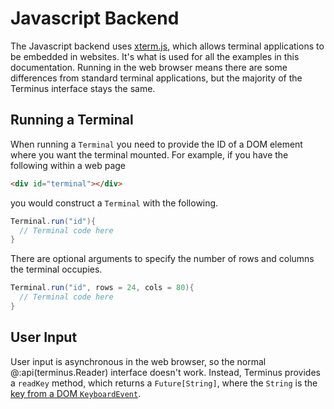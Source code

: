 # Javascript Backend

The Javascript backend uses [xterm.js], which allows terminal applications to be embedded in websites. It's what is used for all the examples in this documentation. Running in the web browser means there are some differences from standard terminal applications, but the majority of the Terminus interface stays the same.


## Running a Terminal

When running a `Terminal` you need to provide the ID of a DOM element where you want the terminal mounted. For example, if you have the following within a web page

```html
<div id="terminal"></div>
```

you would construct a `Terminal` with the following.

```scala 3
Terminal.run("id"){ 
  // Terminal code here
}
```

There are optional arguments to specify the number of rows and columns the terminal occupies.

```scala 3
Terminal.run("id", rows = 24, cols = 80){ 
  // Terminal code here
}
```


## User Input

User input is asynchronous in the web browser, so the normal @:api(terminus.Reader) interface doesn't work. Instead, Terminus provides a `readKey` method, which returns a `Future[String]`, where the `String` is the [key from a DOM `KeyboardEvent`](https://developer.mozilla.org/en-US/docs/Web/API/KeyboardEvent/key).


[xterm.js]: https://xtermjs.org
